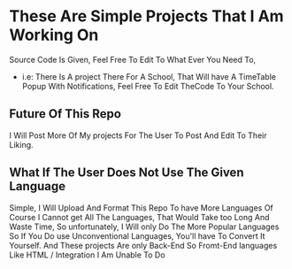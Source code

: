 # These Are Simple Projects That I Am Working On
 Source Code Is Given, Feel Free To Edit To What Ever You Need To,
 * i.e: There Is A project There For A School, That Will have A TimeTable Popup With Notifications, Feel Free To Edit TheCode To Your School.

 ## Future Of This Repo
 I Will Post More Of My projects For The User To Post And Edit To Their Liking.

 ## What If The User Does Not Use The Given Language
 Simple, I Will Upload And Format This Repo To have More Languages
 Of Course I Cannot get All The Languages, That Would Take too Long And Waste Time, So unfortunately, I Will only Do The More Popular Languages
 So If You Do use Unconventional Languages, You'll have To Convert It Yourself.
 And These projects Are only Back-End So Fromt-End languages Like HTML / Integration I Am Unable To Do
